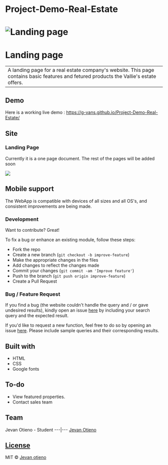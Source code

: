 # Project-Demo-Real-Estate
# ![Landing page](https://g-vans.github.io/Project-Demo-Real-Estate/photos/Screenshot.png)
# Landing page
<table>
<tr>
<td>
  A landing page for a real estate company's website. This page contains basic features and fetured products the Vallie's estate offers.
</td>
</tr>
</table>


## Demo
Here is a working live demo :  https://g-vans.github.io/Project-Demo-Real-Estate/


## Site

### Landing Page
Currently it is a one page document. The rest of the pages will be added soon

![](https://iharsh234.github.io/WebApp/images/demo/web_app_face.JPG)

## Mobile support
The WebApp is compatible with devices of all sizes and all OS's, and consistent improvements are being made.


### Development
Want to contribute? Great!

To fix a bug or enhance an existing module, follow these steps:

- Fork the repo
- Create a new branch (`git checkout -b improve-feature`)
- Make the appropriate changes in the files
- Add changes to reflect the changes made
- Commit your changes (`git commit -am 'Improve feature'`)
- Push to the branch (`git push origin improve-feature`)
- Create a Pull Request 

### Bug / Feature Request

If you find a bug (the website couldn't handle the query and / or gave undesired results), kindly open an issue [here](https://github.com/g-vans/WebApp/issues/new) by including your search query and the expected result.

If you'd like to request a new function, feel free to do so by opening an issue [here](https://github.com/g-vans/WebApp/issues/new). Please include sample queries and their corresponding results.


## Built with 

- HTML
- CSS
- Google fonts


## To-do
- View featured properties.
- Contact sales team

## Team

Jevan Otieno - Student
---|---
[Jevan Otieno ](https://github.com/G-vans) 

## [License](https://github.com/G-vans/Project-Demo-Real-Estate/LICENSE.md)

MIT © [Jevan otieno](https://github.com/iharsh234)
